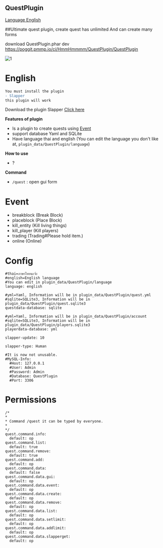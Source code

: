 ## QuestPlugin


[Language English](#english)


##Ultimate quest plugin, create quest has unlimited And can create many forms


download QuestPlugin.phar dev https://poggit.pmmp.io/ci/HmmHmmmm/QuestPlugin/QuestPlugin

![1](https://github.com/HmmHmmmm/QuestPlugin/blob/master/images/3.1/1.jpg)

# English

```diff
You must install the plugin
- Slapper
this plugin will work
```

Download the plugin Slapper [Click here](https://poggit.pmmp.io/p/slapper)

**Features of plugin**<br>
- Is a plugin to create quests using [Event](#event)
- support database Yaml and SQLite
- Have language thai and english (You can edit the language you don't like at, `plugin_data/QuestPlugin/language`)


**How to use**<br>
- ?


**Command**<br>
- `/quest` : open gui form

# Event
- breakblock (Break Block)
- placeblock (Place Block)
- kill_entity (Kill living things)
- kill_player (Kill players)
- trading (Trading#Please hold item.)
- online (Online)


# Config
```
#thai=ภาษาไทยนะจ้ะ
#english=English language
#You can edit in plugin_data/QuestPlugin/language
language: english

#yml=Yaml, Information will be in plugin_data/QuestPlugin/quest.yml
#sqlite=SQLite3, Information will be in plugin_data/QuestPlugin/quest.sqlite3
questdata-database: sqlite

#yml=Yaml, Information will be in plugin_data/QuestPlugin/account
#sqlite=SQLite3, Information will be in plugin_data/QuestPlugin/players.sqlite3
playerdata-database: yml

slapper-update: 10

slapper-type: Human

#It is now not unusable.
#MySQL-Info:
  #Host: 127.0.0.1
  #User: Admin
  #Password: Admin
  #Database: QuestPlugin
  #Port: 3306
```
  

# Permissions
```
/*
*
* Command /quest it can be typed by everyone.
*
*/
quest.command.info:
  default: op
quest.command.list:
  default: true
quest.command.remove:
  default: true
quest.command.add:
  default: op
quest.command.data:
  default: false
quest.command.data.gui:
  default: op
quest.command.data.event:
  default: opquest.command.data.create:
  default: op
quest.command.data.remove:
  default: op
quest.command.data.list:
  default: op
quest.command.data.setlimit:
  default: op
quest.command.data.addlimit:
  default: op
quest.command.data.slapperget:
  default: op
```


